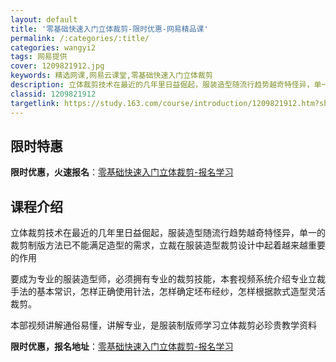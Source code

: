 ```yaml
---
layout: default
title: '零基础快速入门立体裁剪-限时优惠-网易精品课'
permalink: /:categories/:title/
categories: wangyi2
tags: 网易提供
cover: 1209821912.jpg
keywords: 精选网课,网易云课堂,零基础快速入门立体裁剪
description: 立体裁剪技术在最近的几年里日益倔起，服装造型随流行趋势越奇特怪异，单一的裁剪制版方法已不能满足造型的需求，立裁在服装造型
classid: 1209821912
targetlink: https://study.163.com/course/introduction/1209821912.htm?share=1&shareId=1025206652&utm_campaign=share&utm_medium=iphoneShare&utm_source=&utm_u=1025206652
---
```


## 限时特惠

**限时优惠，火速报名**：[零基础快速入门立体裁剪-报名学习](https://study.163.com/course/introduction/1209821912.htm?share=1&shareId=1025206652&utm_campaign=share&utm_medium=iphoneShare&utm_source=&utm_u=1025206652)

## 课程介绍

立体裁剪技术在最近的几年里日益倔起，服装造型随流行趋势越奇特怪异，单一的裁剪制版方法已不能满足造型的需求，立裁在服装造型裁剪设计中起着越来越重要的作用

要成为专业的服装造型师，必须拥有专业的裁剪技能，本套视频系统介绍专业立裁手法的基本常识，怎样正确使用针法，怎样确定坯布经纱，怎样根据款式造型灵活裁剪。

本部视频讲解通俗易懂，讲解专业，是服装制版师学习立体裁剪必珍贵教学资料

**限时优惠，报名地址**：[零基础快速入门立体裁剪-报名学习](https://study.163.com/course/introduction/1209821912.htm?share=1&shareId=1025206652&utm_campaign=share&utm_medium=iphoneShare&utm_source=&utm_u=1025206652)

